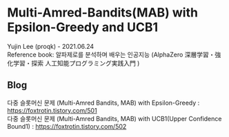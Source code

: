 # Multi-Amred-Bandits(MAB) with Epsilon-Greedy and UCB1   

Yujin Lee (proqk) - 2021.06.24    
Reference book: 알파제로를 분석하며 배우는 인공지능 (AlphaZero 深層学習・強化学習・探索 人工知能プログラミング実践入門 )   
   
## Blog   
다중 슬롯머신 문제 (Multi-Amred Bandits, MAB) with Epsilon-Greedy : https://foxtrotin.tistory.com/501    
다중 슬롯머신 문제 (Multi-Amred Bandits, MAB) with UCB1(Upper Confidence Bound1) : https://foxtrotin.tistory.com/502
